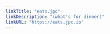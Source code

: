 ```yaml
---
linkTitle: "eats.jpc"
linkDescription: "(what's for dinner)"
linkURL: "https://eats.jpc.io"
---
```

